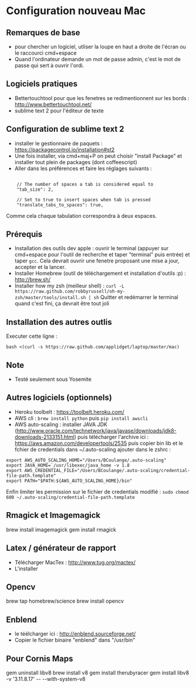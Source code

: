 # Configuration nouveau Mac
## Remarques de base
* pour chercher un logiciel, utliser la loupe en haut a droite de l'écran ou le raccourci cmd+espace
* Quand l'ordinateur demande un mot de passe admin, c'est le mot de passe qui sert à ouvrir l'ordi.


## Logiciels pratiques
* Bettertouchtool pour que les fenetres se redimentionnent sur les bords : http://www.bettertouchtool.net/
* sublime text 2 pour l'éditeur de texte

## Configuration de sublime text 2
* installer le gestionnaire de paquets : https://packagecontrol.io/installation#st2
* Une fois installer, via cmd+maj+P on peut choisir "install Package" et installer tout plein de packages (dont coffeescript)
* Aller dans les préférences et faire les réglages suivants : 
```

    // The number of spaces a tab is considered equal to
    "tab_size": 2,

    // Set to true to insert spaces when tab is pressed
    "translate_tabs_to_spaces": true,

```
Comme cela chaque tabulation correspondra à deux espaces.

## Prérequis
* Installation des outils dev apple : ouvrir le terminal (appuyer sur cmd+espace pour l'outil de recherche et taper "terminal" puis entrée) et taper `gcc`. Cela devrait ouvrir une fenetre proposant une mise a jour, accepter et la lancer.
* Installer Homebrew (outil de téléchargement et installation d'outils :p) : http://brew.sh/
* Installer how my zsh (meilleur shell) : `curl -L https://raw.github.com/robbyrussell/oh-my-zsh/master/tools/install.sh | sh` Quitter et redémarrer le terminal quand c'est fini, ça devrait être tout joli

## Installation des autres outlis

Executer cette ligne : 

`bash <(curl -s https://raw.github.com/applidget/laptop/master/mac)`

## Note 
* Testé seulement sous Yosemite



## Autres logiciels (optionnels)
* Heroku toolbelt : https://toolbelt.heroku.com/
* AWS cli : `brew install python` puis `pip install awscli`
* AWS auto-scaling : installer JAVA JDK (http://www.oracle.com/technetwork/java/javase/downloads/jdk8-downloads-2133151.html) puis télécharger l'archive ici : https://aws.amazon.com/developertools/2535 puis copier bin lib et le fchier de credentials dans ~/.auto-scaling ajouter dans le zshrc : 
```
export AWS_AUTO_SCALING_HOME="/Users/BCoulange/.auto-scaling"
export JAVA_HOME=`/usr/libexec/java_home -v 1.8
export AWS_CREDENTIAL_FILE="/Users/BCoulange/.auto-scaling/credential-file-path.template"
export PATH="$PATH:${AWS_AUTO_SCALING_HOME}/bin"
```

Enfin limiter les permission sur le fichier de credentials modifié : `sudo chmod 600 ~/.auto-scaling/credential-file-path.template`

## Rmagick et Imagemagick
brew install imagemagick
gem install rmagick

## Latex / générateur de rapport
* Télécharger MacTex : http://www.tug.org/mactex/
* L'installer

## Opencv
brew tap homebrew/science
brew install opencv

## Enblend
* le téélcharger ici : http://enblend.sourceforge.net/
* Copier le fichier binaire "enblend" dans "/usr/bin"

## Pour Cornis Maps
gem uninstall libv8
brew install v8
gem install therubyracer
gem install libv8 -v '3.11.8.17'  -- --with-system-v8


